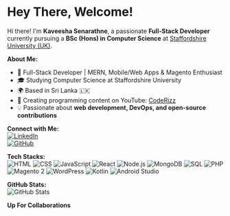 # Hey There, Welcome!

Hi there! I'm **Kaveesha Senarathne**, a passionate **Full-Stack Developer** currently pursuing a **BSc (Hons) in Computer Science** at [Staffordshire University (UK)](https://www.staffs.ac.uk/).  

**About Me:**  
- 🚀 Full-Stack Developer | MERN, Mobile/Web Apps & Magento Enthusiast  
- 🎓 Studying Computer Science at Staffordshire University  
- 🌍 Based in Sri Lanka 🇱🇰  
- 🎥 Creating programming content on YouTube: [CodeRizz](https://www.youtube.com/@CodeRizz)  
- 💡 Passionate about **web development, DevOps, and open-source contributions**  

**Connect with Me:**  
[![LinkedIn](https://img.shields.io/badge/LinkedIn-Connect-blue?style=flat&logo=linkedin)](https://www.linkedin.com/in/kaveeshasenarathne49/)  
[![GitHub](https://img.shields.io/badge/GitHub-Follow-black?style=flat&logo=github)](https://github.com/SyntaxIDK)  

**Tech Stacks:**  
![HTML](https://img.shields.io/badge/-HTML-E34F26?style=flat&logo=html5&logoColor=white) ![CSS](https://img.shields.io/badge/-CSS-1572B6?style=flat&logo=css3&logoColor=white) ![JavaScript](https://img.shields.io/badge/-JavaScript-F7DF1E?style=flat&logo=javascript&logoColor=black) ![React](https://img.shields.io/badge/-React-61DAFB?style=flat&logo=react&logoColor=black) ![Node.js](https://img.shields.io/badge/-Node.js-339933?style=flat&logo=node.js&logoColor=white) ![MongoDB](https://img.shields.io/badge/-MongoDB-47A248?style=flat&logo=mongodb&logoColor=white) ![SQL](https://img.shields.io/badge/-SQL-4479A1?style=flat&logo=mysql&logoColor=white) ![PHP](https://img.shields.io/badge/-PHP-777BB4?style=flat&logo=php&logoColor=white) ![Magento 2](https://img.shields.io/badge/-Magento_2-EE672F?style=flat&logo=magento&logoColor=white) ![WordPress](https://img.shields.io/badge/-WordPress-21759B?style=flat&logo=wordpress&logoColor=white) ![Kotlin](https://img.shields.io/badge/-Kotlin-0095D5?style=flat&logo=kotlin&logoColor=white) ![Android Studio](https://img.shields.io/badge/-Android_Studio-3DDC84?style=flat&logo=android-studio&logoColor=white)  

**GitHub Stats:**  
![GitHub Stats](https://github-readme-stats.vercel.app/api?username=SyntaxIDK&show_icons=true&theme=tokyonight)  

**Up For Collaborations**
